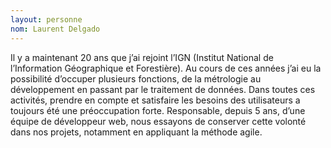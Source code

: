 ```yaml
---
layout: personne
nom: Laurent Delgado
---
```

Il y a maintenant 20 ans que j’ai rejoint l’IGN (Institut National de l’Information Géographique et Forestière). Au cours de ces années j’ai eu la possibilité d’occuper plusieurs fonctions, de la métrologie au développement en passant par le traitement de données. Dans toutes ces activités, prendre en compte et satisfaire les besoins des utilisateurs a toujours été une préoccupation forte. Responsable, depuis 5 ans, d’une équipe de développeur web, nous essayons de conserver cette volonté dans nos projets, notamment en appliquant la méthode agile.
